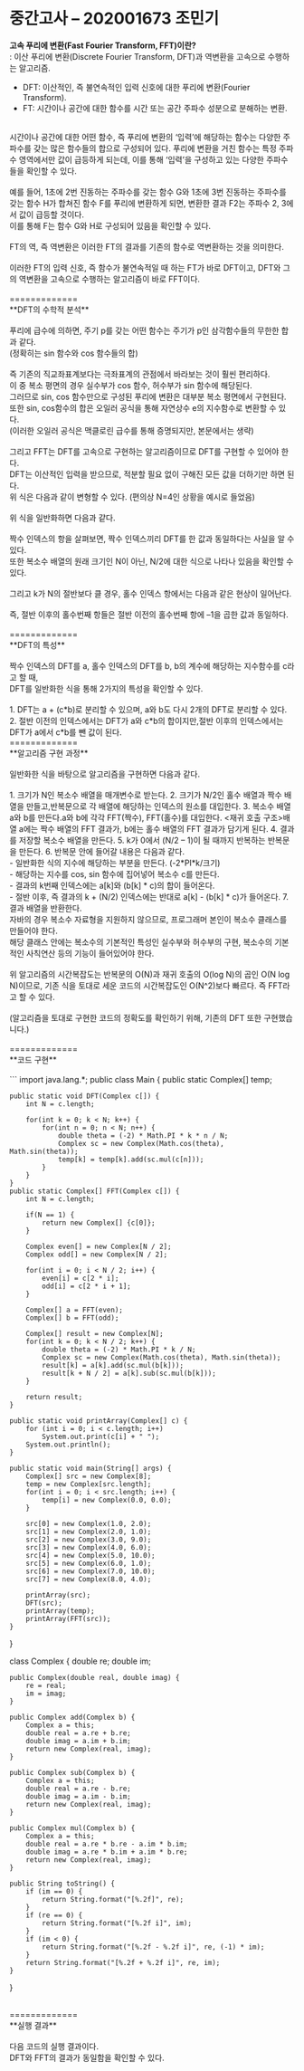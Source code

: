 중간고사 – 202001673 조민기
=============

**고속 푸리에 변환(Fast Fourier Transform, FFT)이란?**<br/>
: 이산 푸리에 변환(Discrete Fourier Transform, DFT)과 역변환을 고속으로 수행하는 알고리즘.<br/>
* DFT: 이산적인, 즉 불연속적인 입력 신호에 대한 푸리에 변환(Fourier Transform).<br/>
* FT: 시간이나 공간에 대한 함수를 시간 또는 공간 주파수 성분으로 분해하는 변환.<br/>
<br/>
시간이나 공간에 대한 어떤 함수, 즉 푸리에 변환의 ‘입력’에 해당하는 함수는 다양한 주파수를 갖는 많은 함수들의 합으로 구성되어 있다. 푸리에 변환을 거친 함수는 특정 주파수 영역에서만 값이 급등하게 되는데, 이를 통해 ‘입력’을 구성하고 있는 다양한 주파수들을 확인할 수 있다.<br/>
<br/>
예를 들어, 1초에 2번 진동하는 주파수를 갖는 함수 G와 1초에 3번 진동하는 주파수를 갖는 함수 H가 합쳐진 함수 F를 푸리에 변환하게 되면, 변환한 결과 F2는 주파수 2, 3에서 값이 급등할 것이다.<br/>
이를 통해 F는 함수 G와 H로 구성되어 있음을 확인할 수 있다.<br/>
<br/>
FT의 역, 즉 역변환은 이러한 FT의 결과를 기존의 함수로 역변환하는 것을 의미한다.<br/>
<br/>
이러한 FT의 입력 신호, 즉 함수가 불연속적일 때 하는 FT가 바로 DFT이고, DFT와 그의 역변환을 고속으로 수행하는 알고리즘이 바로 FFT이다.<br/>
<br/>
=============
<br/>
**DFT의 수학적 분석**<br/>
<br/>
푸리에 급수에 의하면, 주기 p를 갖는 어떤 함수는 주기가 p인 삼각함수들의 무한한 합과 같다.<br/>
(정확히는 sin 함수와 cos 함수들의 합)<br/>
<br/>
즉 기존의 직교좌표계보다는 극좌표계의 관점에서 바라보는 것이 훨씬 편리하다.<br/>
이 중 복소 평면의 경우 실수부가 cos 함수, 허수부가 sin 함수에 해당된다.<br/>
그러므로 sin, cos 함수만으로 구성된 푸리에 변환은 대부분 복소 평면에서 구현된다.<br/>
또한 sin, cos함수의 합은 오일러 공식을 통해 자연상수 e의 지수함수로 변환할 수 있다.<br/>
(이러한 오일러 공식은 맥클로린 급수를 통해 증명되지만, 본문에서는 생략)<br/>
<br/>
그리고 FFT는 DFT를 고속으로 구현하는 알고리즘이므로 DFT를 구현할 수 있어야 한다.<br/>
DFT는 이산적인 입력을 받으므로, 적분할 필요 없이 구해진 모든 값을 더하기만 하면 된다.<br/>
위 식은 다음과 같이 변형할 수 있다. (편의상 N=4인 상황을 예시로 들었음)<br/>
<br/>
위 식을 일반화하면 다음과 같다.<br/>
<br/>
짝수 인덱스의 항을 살펴보면, 짝수 인덱스끼리 DFT를 한 값과 동일하다는 사실을 알 수 있다.<br/>
또한 복소수 배열의 원래 크기인 N이 아닌, N/2에 대한 식으로 나타나 있음을 확인할 수 있다.<br/>
<br/>
그리고 k가 N의 절반보다 클 경우, 홀수 인덱스 항에서는 다음과 같은 현상이 일어난다.<br/>
<br/>
즉, 절반 이후의 홀수번째 항들은 절반 이전의 홀수번째 항에 –1을 곱한 값과 동일하다.<br/>
<br/>
=============
<br/>
**DFT의 특성**<br/>
<br/>
짝수 인덱스의 DFT를 a, 홀수 인덱스의 DFT를 b, b의 계수에 해당하는 지수함수를 c라고 할 때,<br/>
DFT를 일반화한 식을 통해 2가지의 특성을 확인할 수 있다.<br/>
<br/>
1. DFT는 a + (c*b)로 분리할 수 있으며, a와 b도 다시 2개의 DFT로 분리할 수 있다.
2. 절반 이전의 인덱스에서는 DFT가 a와 c*b의 합이지만,절반 이후의 인덱스에서는 DFT가 a에서 c*b를 뺀 값이 된다.
<br/>
=============
<br/>
**알고리즘 구현 과정**<br/>
<br/>
일반화한 식을 바탕으로 알고리즘을 구현하면  다음과 같다.<br/>
<br/>
1. 크기가 N인 복소수 배열을 매개변수로 받는다.
2. 크기가 N/2인 홀수 배열과 짝수 배열을 만들고,반복문으로 각 배열에 해당하는 인덱스의 원소를 대입한다.
3. 복소수 배열 a와 b를 만든다.a와 b에 각각 FFT(짝수), FFT(홀수)를 대입한다. <재귀 호출 구조>배열 a에는 짝수 배열의 FFT 결과가, b에는 홀수 배열의 FFT 결과가 담기게 된다.
4. 결과를 저장할 복소수 배열을 만든다.
5. k가 0에서 (N/2 – 1)이 될 때까지 반복하는 반복문을 만든다.
6. 반복문 안에 들어갈 내용은 다음과 같다.<br/>- 일반화한 식의 지수에 해당하는 부분을 만든다. (-2*PI*k/크기)<br/>- 해당하는 지수를 cos, sin 함수에 집어넣어 복소수 c를 만든다.<br/>- 결과의 k번째 인덱스에는 a[k]와 (b[k] * c)의 합이 들어온다.<br/>- 절반 이후, 즉 결과의 k + (N/2) 인덱스에는 반대로 a[k] - (b[k] * c)가 들어온다.
7. 결과 배열을 반환한다.
<br/>
자바의 경우 복소수 자료형을 지원하지 않으므로, 프로그래머 본인이 복소수 클래스를 만들어야 한다.<br/>
해당 클래스 안에는 복소수의 기본적인 특성인 실수부와 허수부의 구현, 복소수의 기본적인 사칙연산 등의 기능이 들어있어야 한다.<br/>
<br/>
위 알고리즘의 시간복잡도는 반복문의 O(N)과 재귀 호출의 O(log N)의 곱인 O(N log N)이므로, 기존 식을 토대로 세운 코드의 시간복잡도인 O(N^2)보다 빠르다. 즉 FFT라고 할 수 있다.<br/>
<br/>
(알고리즘을 토대로 구현한 코드의 정확도를 확인하기 위해, 기존의 DFT 또한 구현했습니다.)<br/>
<br/>
=============
<br/>
**코드 구현**<br/>
<br/>
```
import java.lang.*;
public class Main {
    public static Complex[] temp;
    
    public static void DFT(Complex c[]) {
        int N = c.length;

        for(int k = 0; k < N; k++) {
            for(int n = 0; n < N; n++) {
                double theta = (-2) * Math.PI * k * n / N;
                Complex sc = new Complex(Math.cos(theta), Math.sin(theta));
                temp[k] = temp[k].add(sc.mul(c[n]));
            }
        }
    }
    public static Complex[] FFT(Complex c[]) {
        int N = c.length;
        
        if(N == 1) {
            return new Complex[] {c[0]};
        }
        
        Complex even[] = new Complex[N / 2];
        Complex odd[] = new Complex[N / 2];
        
        for(int i = 0; i < N / 2; i++) {
            even[i] = c[2 * i];
            odd[i] = c[2 * i + 1];
        }
        
        Complex[] a = FFT(even);
        Complex[] b = FFT(odd);
        
        Complex[] result = new Complex[N];
        for(int k = 0; k < N / 2; k++) {
            double theta = (-2) * Math.PI * k / N;
            Complex sc = new Complex(Math.cos(theta), Math.sin(theta));
            result[k] = a[k].add(sc.mul(b[k]));
            result[k + N / 2] = a[k].sub(sc.mul(b[k]));
        }
        
        return result;
    }
    
    public static void printArray(Complex[] c) {
        for (int i = 0; i < c.length; i++)
            System.out.print(c[i] + " ");
        System.out.println();
    }
    
    public static void main(String[] args) {
        Complex[] src = new Complex[8];
        temp = new Complex[src.length];
        for(int i = 0; i < src.length; i++) {
            temp[i] = new Complex(0.0, 0.0);
        }
        
        src[0] = new Complex(1.0, 2.0);
        src[1] = new Complex(2.0, 1.0);
        src[2] = new Complex(3.0, 9.0);
        src[3] = new Complex(4.0, 6.0);
        src[4] = new Complex(5.0, 10.0);
        src[5] = new Complex(6.0, 1.0);
        src[6] = new Complex(7.0, 10.0);
        src[7] = new Complex(8.0, 4.0);
        
        printArray(src);
        DFT(src);
        printArray(temp);
        printArray(FFT(src));
    }
}

class Complex {
    double re;
    double im;
    
    public Complex(double real, double imag) {
        re = real;
        im = imag;
    }
    
    public Complex add(Complex b) {
        Complex a = this;
        double real = a.re + b.re;
        double imag = a.im + b.im;
        return new Complex(real, imag);
    }
    
    public Complex sub(Complex b) {
        Complex a = this;
        double real = a.re - b.re;
        double imag = a.im - b.im;
        return new Complex(real, imag);
    }
    
    public Complex mul(Complex b) {
        Complex a = this;
        double real = a.re * b.re - a.im * b.im;
        double imag = a.re * b.im + a.im * b.re;
        return new Complex(real, imag);
    }
    
    public String toString() {
        if (im == 0) {
            return String.format("[%.2f]", re);
        }
        if (re == 0) {
            return String.format("[%.2f i]", im);
        }
        if (im < 0) {
            return String.format("[%.2f - %.2f i]", re, (-1) * im);
        }
        return String.format("[%.2f + %.2f i]", re, im);
    }
}

<br/>
=============
<br/>
**실행 결과**<br/>
<br/>
다음 코드의 실행 결과이다.<br/>
DFT와 FFT의 결과가 동일함을 확인할 수 있다.<br/>
